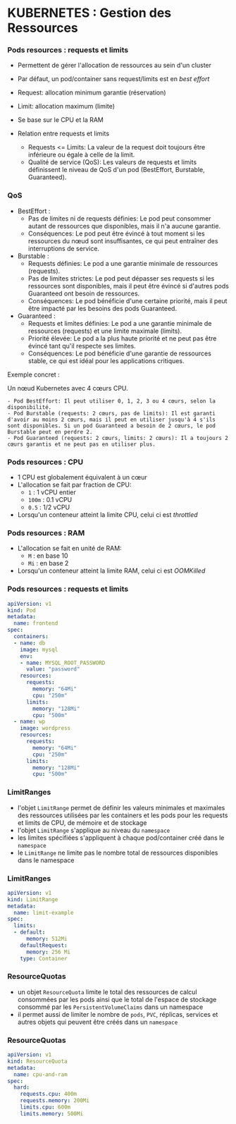 # KUBERNETES : Gestion des Ressources

### Pods resources : requests et limits

- Permettent de gérer l'allocation de ressources au sein d'un cluster
- Par défaut, un pod/container sans request/limits est en *best effort*
- Request: allocation minimum garantie (réservation)
- Limit: allocation maximum (limite)
- Se base sur le CPU et la RAM

- Relation entre requests et limits
    - Requests <= Limits: La valeur de la request doit toujours être inférieure ou égale à celle de la limit.
    - Qualité de service (QoS): Les valeurs de requests et limits définissent le niveau de QoS d'un pod (BestEffort, Burstable, Guaranteed).



### QoS

- BestEffort :
    - Pas de limites ni de requests définies: Le pod peut consommer autant de ressources que disponibles, mais il n'a aucune garantie.
    - Conséquences: Le pod peut être évincé à tout moment si les ressources du nœud sont insuffisantes, ce qui peut entraîner des interruptions de service.
- Burstable :
    - Requests définies: Le pod a une garantie minimale de ressources (requests).
    - Pas de limites strictes: Le pod peut dépasser ses requests si les ressources sont disponibles, mais il peut être évincé si d'autres pods Guaranteed ont besoin de ressources.
    - Conséquences: Le pod bénéficie d'une certaine priorité, mais il peut être impacté par les besoins des pods Guaranteed.
- Guaranteed :
    - Requests et limites définies: Le pod a une garantie minimale de ressources (requests) et une limite maximale (limits).
    - Priorité élevée: Le pod a la plus haute priorité et ne peut pas être évincé tant qu'il respecte ses limites.
    - Conséquences: Le pod bénéficie d'une garantie de ressources stable, ce qui est idéal pour les applications critiques.

Exemple concret :

Un nœud Kubernetes avec 4 cœurs CPU.

    - Pod BestEffort: Il peut utiliser 0, 1, 2, 3 ou 4 cœurs, selon la disponibilité.
    - Pod Burstable (requests: 2 cœurs, pas de limits): Il est garanti d'avoir au moins 2 cœurs, mais il peut en utiliser jusqu'à 4 s'ils sont disponibles. Si un pod Guaranteed a besoin de 2 cœurs, le pod Burstable peut en perdre 2.
    - Pod Guaranteed (requests: 2 cœurs, limits: 2 cœurs): Il a toujours 2 cœurs garantis et ne peut pas en utiliser plus.


### Pods resources : CPU

- 1 CPU est globalement équivalent à un cœur
- L'allocation se fait par fraction de CPU:
  - `1` : 1 vCPU entier
  - `100m` : 0.1 vCPU
  - `0.5` : 1/2 vCPU
- Lorsqu'un conteneur atteint la limite CPU, celui ci est *throttled*

### Pods resources : RAM

- L'allocation se fait en unité de RAM:
  - `M` : en base 10
  - `Mi` : en base 2
- Lorsqu'un conteneur atteint la limite RAM, celui ci est *OOMKilled*

### Pods resources : requests et limits

```yaml
apiVersion: v1
kind: Pod
metadata:
  name: frontend
spec:
  containers:
  - name: db
    image: mysql
    env:
    - name: MYSQL_ROOT_PASSWORD
      value: "password"
    resources:
      requests:
        memory: "64Mi"
        cpu: "250m"
      limits:
        memory: "128Mi"
        cpu: "500m"
  - name: wp
    image: wordpress
    resources:
      requests:
        memory: "64Mi"
        cpu: "250m"
      limits:
        memory: "128Mi"
        cpu: "500m"
```

### LimitRanges

- l'objet `LimitRange` permet de définir les valeurs minimales et maximales des ressources utilisées par les containers et les pods pour les requests et limits de CPU, de mémoire et de stockage
- l'objet `LimitRange` s'applique au niveau du `namespace`
- les limites spécifiées s'appliquent à chaque pod/container créé dans le `namespace`
- le `LimitRange` ne limite pas le nombre total de ressources disponibles dans le namespace

### LimitRanges

```yaml
apiVersion: v1
kind: LimitRange
metadata:
  name: limit-example
spec:
  limits:
  - default:
      memory: 512Mi
    defaultRequest:
      memory: 256 Mi
    type: Container
```

### ResourceQuotas

- un objet `ResourceQuota` limite le total des ressources de calcul consommées par les pods ainsi que
  le total de l'espace de stockage consommé par les `PersistentVolumeClaims` dans un namespace
- il permet aussi de limiter le nombre de `pods`, `PVC`, réplicas, services et autres objets qui peuvent être créés dans un `namespace`

### ResourceQuotas

```yaml
apiVersion: v1
kind: ResourceQuota
metadata:
  name: cpu-and-ram
spec:
  hard:
    requests.cpu: 400m
    requests.memory: 200Mi
    limits.cpu: 600m
    limits.memory: 500Mi
```



